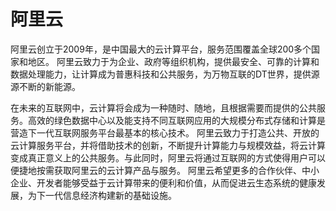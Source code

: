# 阿里云

阿里云创立于2009年，是中国最大的云计算平台，服务范围覆盖全球200多个国家和地区。 阿里云致力于为企业、政府等组织机构，提供最安全、可靠的计算和数据处理能力，让计算成为普惠科技和公共服务，为万物互联的DT世界，提供源源不断的新能源。

在未来的互联网中，云计算将会成为一种随时、随地，且根据需要而提供的公共服务。高效的绿色数据中心以及能支持不同互联网应用的大规模分布式存储和计算是营造下一代互联网服务平台最基本的核心技术。 阿里云致力于打造公共、开放的云计算服务平台，并将借助技术的创新，不断提升计算能力与规模效益，将云计算变成真正意义上的公共服务。与此同时，阿里云将通过互联网的方式使得用户可以便捷地按需获取阿里云的云计算产品与服务。 阿里云希望更多的合作伙伴、中小企业、开发者能够受益于云计算带来的便利和价值，从而促进云生态系统的健康发展，为下一代信息经济构建新的基础设施。
